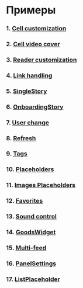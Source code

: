 # Примеры

### 1. [Cell customization](CustomCell.md)
### 2. [Cell video cover](VideoCover.md)
### 3. [Reader customization](Reader.md)
### 4. [Link handling](Links.md)
### 5. [SingleStory](SingleStory.md)
### 6. [OnboardingStory](OnboardingStory.md)
### 7. [User change](UserChange.md)
### 8. [Refresh](Refresh.md)
### 9. [Tags](Tags.md)
### 10. [Placeholders](Placeholders.md)
### 11. [Images Placeholders](ImagesPlaceholders.md)
### 12. [Favorites](Favorites.md)
### 13. [Sound control](Sound.md)
### 14. [GoodsWidget](GoodsWidget.md)
### 15. [Multi-feed](Multifeed.md)
### 16. [PanelSettings](PanelSettings.md)
### 17. [ListPlaceholder](ListPlaceholder.md)
